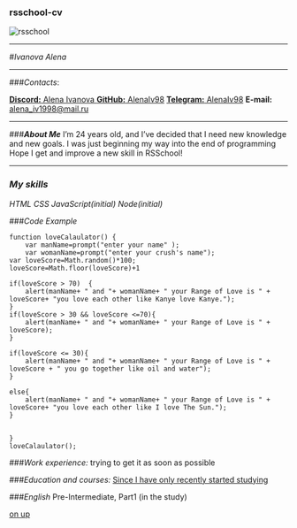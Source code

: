 ### rsschool-cv
![rsschool](https://cdn-images-1.medium.com/max/184/1*XDT28RdKPk9ltp5_xeGvug@2x.jpeg)

<a id ="top"></a>
___
#_Ivanova Alena_
___
###_Contacts_:

[__Discord:__ Alena Ivanova ](https://discord.com/channels/@me/948961355728289855)
[__GitHub:__ AlenaIv98](https://github.com/AlenaV98) 
[ __Telegram:__ AlenaIv98](https://t.me/AlenaIv98)
__E-mail:__ alena_iv1998@mail.ru
___
###___About Me___
I’m 24 years old, and I’ve decided that I need new knowledge and new goals.
I was just beginning my way into the end of programming
Hope I get and improve a new skill in  RSSchool!
___
### ___My skills___
 _HTML_
 _CSS_
 _JavaScript(initial)_
 _Node(initial)_

###_Code Example_
```
function loveCalaulator() {
    var manName=prompt("enter your name" );
    var womanName=prompt("enter your crush's name");
var loveScore=Math.random()*100;
loveScore=Math.floor(loveScore)+1

if(loveScore > 70)  {
    alert(manName+ " and "+ womanName+ " your Range of Love is " + loveScore+ "you love each other like Kanye love Kanye.");
}
if(loveScore > 30 && loveScore <=70){
    alert(manName+ " and "+ womanName+ " your Range of Love is " + loveScore);   
}

if(loveScore <= 30){
    alert(manName+ " and "+ womanName+ " your Range of Love is " + loveScore + " you go together like oil and water");   
}

else{
    alert(manName+ " and "+ womanName+ " your Range of Love is " + loveScore+ "you love each other like I love The Sun.");
}


}
loveCalaulator();
```
###_Work experience:_
trying to get it as soon as possible

###_Education and courses:_
[Since I have only recently started studying](https://www.udemy.com/course/the-complete-web-development-bootcamp/learn/lecture/18125181#questions)

###_English_
Pre-Intermediate, Part1 (in the study)

[on up](#top)